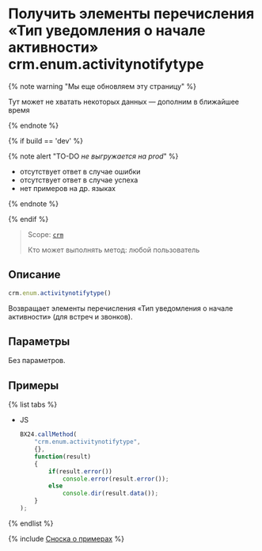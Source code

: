 # Получить элементы перечисления «Тип уведомления о начале активности» crm.enum.activitynotifytype

{% note warning "Мы еще обновляем эту страницу" %}

Тут может не хватать некоторых данных — дополним в ближайшее время

{% endnote %}

{% if build == 'dev' %}

{% note alert "TO-DO _не выгружается на prod_" %}

- отсутствует ответ в случае ошибки
- отсутствует ответ в случае успеха
- нет примеров на др. языках
  
{% endnote %}

{% endif %}

> Scope: [`crm`](../../../scopes/permissions.md)
>
> Кто может выполнять метод: любой пользователь

## Описание

```js
crm.enum.activitynotifytype()
```

Возвращает элементы перечисления «Тип уведомления о начале активности» (для встреч и звонков).

## Параметры

Без параметров.

## Примеры

{% list tabs %}

- JS
    
    ```javascript
    BX24.callMethod(
        "crm.enum.activitynotifytype",
        {},
        function(result)
        {
            if(result.error())
                console.error(result.error());
            else
                console.dir(result.data());
        }
    );
    ```

{% endlist %}


{% include [Сноска о примерах](../../../../_includes/examples.md) %}

